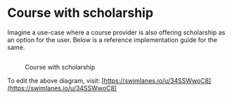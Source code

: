 # Course with scholarship

Imagine a use-case where a course provider is also offering scholarship as an option for the user. Below is a reference implementation guide for the same.

<figure><img src="https://static.swimlanes.io/b2a5c5120100d475566b264363fa287b.png" alt=""><figcaption><p>Course with scholarship</p></figcaption></figure>

To edit the above diagram, visit: [https://swimlanes.io/u/34SSWwoC8](https://swimlanes.io/u/34SSWwoC8)
